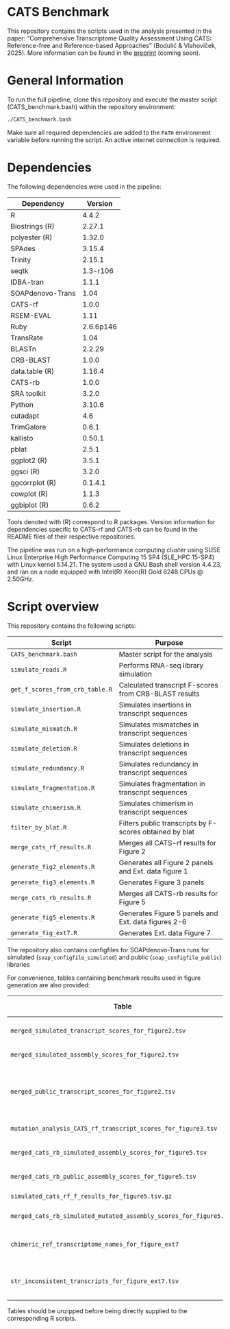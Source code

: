 # CATS Benchmark

This repository contains the scripts used in the analysis presented in the paper: “Comprehensive Transcriptome Quality Assessment Using CATS: Reference-free and Reference-based Approaches” (Bodulić & Vlahoviček, 2025). More information can be found in the [preprint](x) (coming soon).

# General Information

To run the full pipeline, clone this repository and execute the master script (CATS_benchmark.bash) within the repository environment:

```bash
./CATS_benchmark.bash
```
Make sure all required dependencies are added to the `PATH` environment variable before running the script. An active internet connection is required.

# Dependencies

The following dependencies were used in the pipeline:

| **Dependency**   | **Version** |                                                              
|------------------|-------------|
| R                | 4.4.2       |
| Biostrings (R)   | 2.27.1      |
| polyester (R)    | 1.32.0      |
| SPAdes           | 3.15.4      |
| Trinity          | 2.15.1      |
| seqtk            | 1.3-r106    |
| IDBA-tran        | 1.1.1       |
| SOAPdenovo-Trans | 1.04        |
| CATS-rf          | 1.0.0       |
| RSEM-EVAL        | 1.11        |
| Ruby             | 2.6.6p146   |
| TransRate        | 1.04        |
| BLASTn           | 2.2.29      |
| CRB-BLAST        | 1.0.0       |
| data.table (R)   | 1.16.4      |
| CATS-rb          | 1.0.0       |
| SRA toolkit      | 3.2.0       |
| Python           | 3.10.6      |
| cutadapt         | 4.6         |
| TrimGalore       | 0.6.1       |
| kallisto         | 0.50.1      |
| pblat            | 2.5.1       |
| ggplot2 (R)      | 3.5.1       | 
| ggsci (R)        | 3.2.0       |
| ggcorrplot (R)   | 0.1.4.1     |
| cowplot (R)      | 1.1.3       |
| ggbiplot (R)     | 0.6.2       |

Tools denoted with (R) correspond to R packages. Version information for dependencies specific to CATS-rf and CATS-rb can be found in the README files of their respective repositories.

The pipeline was run on a high-performance computing cluster using SUSE Linux Enterprise High Performance Computing 15 SP4 (SLE_HPC 15-SP4) with Linux kernel 5.14.21. The system used a GNU Bash shell version 4.4.23, and ran on a node equipped with Intel(R) Xeon(R) Gold 6248 CPUs @ 2.50GHz. 

# Script overview

This repository contains the following scripts:

| **Script**                      | **Purpose**                                             |        
|---------------------------------|---------------------------------------------------------|
| `CATS_benchmark.bash`           | Master script for the analysis                          |
| `simulate_reads.R`              | Performs RNA-seq library simulation                     |
| `get_f_scores_from_crb_table.R` | Calculated transcript F-scores from CRB-BLAST results   |
| `simulate_insertion.R`          | Simulates insertions in transcript sequences            |
| `simulate_mismatch.R`           | Simulates mismatches in transcript sequences            |
| `simulate_deletion.R`           | Simulates deletions in transcript sequences             |
| `simulate_redundancy.R`         | Simulates redundancy in transcript sequences            |
| `simulate_fragmentation.R`      | Simulates fragmentation in transcript sequences         |
| `simulate_chimerism.R`          | Simulates chimerism in transcript sequences             |
| `filter_by_blat.R`              | Filters public transcripts by F-scores obtained by blat |
| `merge_cats_rf_results.R`       | Merges all CATS-rf results for Figure 2                 |
| `generate_fig2_elements.R`      | Generates all Figure 2 panels and Ext. data figure 1    |
| `generate_fig3_elements.R`      | Generates Figure 3 panels                               |
| `merge_cats_rb_results.R`       | Merges all CATS-rb results for Figure 5                 |
| `generate_fig5_elements.R`      | Generates Figure 5 panels and Ext. data figures 2-6     |
| `generate_fig_ext7.R`           | Generates Ext. data Figure 7                            |

The repository also contains configfiles for SOAPdenovo-Trans runs for simulated (`soap_configfile_simulated`) and public (`soap_configfile_public`) libraries

For convenience, tables containing benchmark results used in figure generation are also provided:

| **Table**                                                          | **Figure**                    | **Download link**                                                                                                                     | 
|--------------------------------------------------------------------|-------------------------------|---------------------------------------------------------------------------------------------------------------------------------------|
| `merged_simulated_transcript_scores_for_figure2.tsv`               | Figure 2 (a–e)                | [Download](http://hex.bioinfo.hr/~kbodulic/CATS_benchmark_tables/merged_simulated_transcript_scores_for_figure2.tsv.gz)               |
| `merged_simulated_assembly_scores_for_figure2.tsv`                 | Figure 2f                     | [Download](http://hex.bioinfo.hr/~kbodulic/CATS_benchmark_tables/merged_simulated_assembly_scores_for_figure2.tsv.gz)                 |
| `merged_public_transcript_scores_for_figure2.tsv`                  | Figure 2g, Ext data. figure 1 | [Download](http://hex.bioinfo.hr/~kbodulic/CATS_benchmark_tables/merged_public_transcript_scores_for_figure2.tsv.gz)                  |
| `mutation_analysis_CATS_rf_transcript_scores_for_figure3.tsv`      | Figure 3                      | [Download](http://hex.bioinfo.hr/~kbodulic/CATS_benchmark_tables/mutation_analysis_CATS_rf_transcript_scores_for_figure3.tsv.gz)      |
| `merged_cats_rb_simulated_assembly_scores_for_figure5.tsv`         | Figure 5 (a–c,e,f)            | [Download](http://hex.bioinfo.hr/~kbodulic/CATS_benchmark_tables/merged_cats_rb_simulated_assembly_scores_for_figure5.tsv.gz)         |
| `merged_cats_rb_public_assembly_scores_for_figure5.tsv`            | Figure 5d                     | [Download](http://hex.bioinfo.hr/~kbodulic/CATS_benchmark_tables/merged_cats_rb_public_assembly_scores_for_figure5.tsv.gz)            |
| `simulated_cats_rf_f_results_for_figure5.tsv.gz`                   | Figure 5 (e,f)                | [Download](http://hex.bioinfo.hr/~kbodulic/CATS_benchmark_tables/simulated_cats_rf_f_results_for_figure5.tsv.gz)                      |
| `merged_cats_rb_simulated_mutated_assembly_scores_for_figure5.tsv` | Figure 5g                     | [Download](http://hex.bioinfo.hr/~kbodulic/CATS_benchmark_tables/merged_cats_rb_simulated_mutated_assembly_scores_for_figure5.tsv.gz) |
| `chimeric_ref_transcriptome_names_for_figure_ext7`                 | Ext. data figure 7            | [Download](http://hex.bioinfo.hr/~kbodulic/CATS_benchmark_tables/chimeric_ref_transcriptome_names_for_figure_ext7.gz)                 |
| `str_inconsistent_transcripts_for_figure_ext7.tsv`                 | Ext. data figure 7            | [Download](http://hex.bioinfo.hr/~kbodulic/CATS_benchmark_tables/str_inconsistent_transcripts_for_figure_ext7.gz)                     |

Tables should be unzipped before being directly supplied to the corresponding R scripts.
